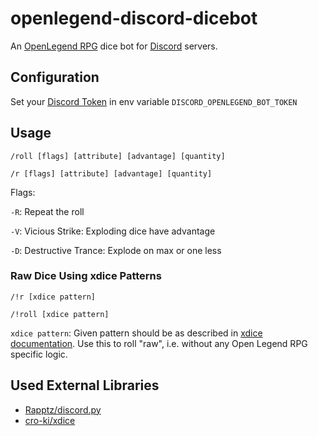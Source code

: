 # openlegend-discord-dicebot
An [OpenLegend RPG][1] dice bot for [Discord][2] servers.

## Configuration

Set your [Discord Token][3] in env variable ```DISCORD_OPENLEGEND_BOT_TOKEN```

## Usage

```/roll [flags] [attribute] [advantage] [quantity]```

```/r [flags] [attribute] [advantage] [quantity]```
    
Flags:

 ```-R```: Repeat the roll 
 
 ```-V```: Vicious Strike: Exploding dice have advantage 
 
 ```-D```: Destructive Trance: Explode on max or one less

### Raw Dice Using xdice Patterns

```/!r [xdice pattern]``` 

```/!roll [xdice pattern]```

```xdice pattern```: Given pattern should be as described in [xdice documentation][4]. Use this to roll "raw", i.e. without any Open Legend RPG specific logic. 

## Used External Libraries 

- [Rapptz/discord.py][5]
- [cro-ki/xdice][6]

[1]: https://openlegendrpg.com/
[2]: https://discord.com/
[3]: https://discordpy.readthedocs.io/en/stable/discord.html
[4]: https://xdice.readthedocs.io/en/latest/dice_notation.html#patterns
[5]: https://github.com/Rapptz/discord.py
[6]: https://github.com/cro-ki/xdice
